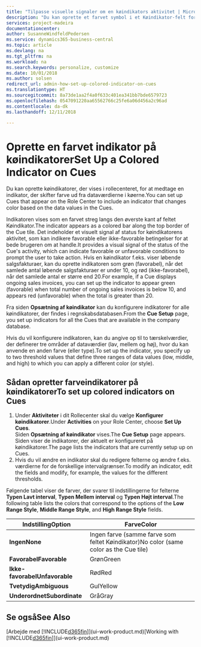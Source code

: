 ```yaml
---
title: "Tilpasse visuelle signaler om en køindikators aktivitet | Microsoft Docs"
description: "Du kan oprette et farvet symbol i et Køindikator-felt for at levere et tilpasset visuelt signal om køindikatorens aktivitet."
services: project-madeira
documentationcenter: 
author: SusanneWindfeldPedersen
ms.service: dynamics365-business-central
ms.topic: article
ms.devlang: na
ms.tgt_pltfrm: na
ms.workload: na
ms.search.keywords: personalize, customize
ms.date: 10/01/2018
ms.author: solsen
redirect_url: admin-how-set-up-colored-indicator-on-cues
ms.translationtype: HT
ms.sourcegitcommit: 8a73de1aa2f4a0f633c401ea341bb7bde6579723
ms.openlocfilehash: 0547091220aa65562766c25fe6a06d456a2c96ad
ms.contentlocale: da-dk
ms.lasthandoff: 12/11/2018

---
```

# <a name="set-up-a-colored-indicator-on-cues"></a><span data-ttu-id="b7bb9-103">Oprette en farvet indikator på køindikatorer</span><span class="sxs-lookup"><span data-stu-id="b7bb9-103">Set Up a Colored Indicator on Cues</span></span>
<span data-ttu-id="b7bb9-104">Du kan oprette køindikatorer, der vises i rollecenteret, for at medtage en indikator, der skifter farve ud fra dataværdierne i køerne.</span><span class="sxs-lookup"><span data-stu-id="b7bb9-104">You can set up Cues that appear on the Role Center to include an indicator that changes color based on the data values in the Cues.</span></span>

<span data-ttu-id="b7bb9-105">Indikatoren vises som en farvet streg langs den øverste kant af feltet Køindikator.</span><span class="sxs-lookup"><span data-stu-id="b7bb9-105">The indicator appears as a colored bar along the top border of the Cue tile.</span></span> <span data-ttu-id="b7bb9-106">Det indeholder et visuelt signal af status for køindikatorens aktivitet, som kan indikere favorable eller ikke-favorable betingelser for at bede brugeren om at handle.</span><span class="sxs-lookup"><span data-stu-id="b7bb9-106">It provides a visual signal of the status of the Cue's activity, which can indicate favorable or unfavorable conditions to prompt the user to take action.</span></span> <span data-ttu-id="b7bb9-107">Hvis en køindikator f.eks. viser løbende salgsfakturaer, kan du oprette indikatoren som grøn (favorabel), når det samlede antal løbende salgsfakturaer er under 10, og rød (ikke-favorabel), når det samlede antal er større end 20.</span><span class="sxs-lookup"><span data-stu-id="b7bb9-107">For example, if a Cue displays ongoing sales invoices, you can set up the indicator to appear green (favorable) when total number of ongoing sales invoices is below 10, and appears red (unfavorable) when the total is greater than 20.</span></span>

<span data-ttu-id="b7bb9-108">Fra siden **Opsætning af køindikator** kan du konfigurere indikatorer for alle køindikatorer, der findes i regnskabsdatabasen.</span><span class="sxs-lookup"><span data-stu-id="b7bb9-108">From the **Cue Setup** page, you set up indicators for all the Cues that are available in the company database.</span></span>

<span data-ttu-id="b7bb9-109">Hvis du vil konfigurere indikatoren, kan du angive op til to tærskelværdier, der definerer tre områder af dataværdier (lav, mellem og høj), hvor du kan anvende en anden farve (eller type).</span><span class="sxs-lookup"><span data-stu-id="b7bb9-109">To set up the indicator, you specify up to two threshold values that define three ranges of data values (low, middle, and high) to which you can apply a different color (or style).</span></span>

## <a name="to-set-up-colored-indicators-on-cues"></a><span data-ttu-id="b7bb9-110">Sådan opretter farveindikatorer på køindikatorer</span><span class="sxs-lookup"><span data-stu-id="b7bb9-110">To set up colored indicators on Cues</span></span>
1. <span data-ttu-id="b7bb9-111">Under **Aktiviteter** i dit Rollecenter skal du vælge **Konfigurer køindikatorer**.</span><span class="sxs-lookup"><span data-stu-id="b7bb9-111">Under **Activities** on your Role Center, choose **Set Up Cues**.</span></span>  
   <span data-ttu-id="b7bb9-112">Siden **Opsætning af køindikator** vises.</span><span class="sxs-lookup"><span data-stu-id="b7bb9-112">The **Cue Setup** page appears.</span></span> <span data-ttu-id="b7bb9-113">Siden viser de indikatorer, der aktuelt er konfigureret på køindikatorer.</span><span class="sxs-lookup"><span data-stu-id="b7bb9-113">The page lists the indicators that are currently setup up on Cues.</span></span>
2. <span data-ttu-id="b7bb9-114">Hvis du vil ændre en indikator skal du redigere felterne og ændre f.eks. værdierne for de forskellige intervalgrænser.</span><span class="sxs-lookup"><span data-stu-id="b7bb9-114">To modify an indicator, edit the fields and modify, for example, the values for the different thresholds.</span></span>  

<span data-ttu-id="b7bb9-115">Følgende tabel viser de farver, der svarer til indstillingerne for felterne **Typen Lavt interval**, **Typen Mellem interval** og **Typen Højt interval**.</span><span class="sxs-lookup"><span data-stu-id="b7bb9-115">The following table lists the colors that correspond to the options of the **Low Range Style**, **Middle Range Style**, and **High Range Style** fields.</span></span>

| <span data-ttu-id="b7bb9-116">Indstilling</span><span class="sxs-lookup"><span data-stu-id="b7bb9-116">Option</span></span> | <span data-ttu-id="b7bb9-117">Farve</span><span class="sxs-lookup"><span data-stu-id="b7bb9-117">Color</span></span> |
| --- | --- |
| <span data-ttu-id="b7bb9-118">**Ingen**</span><span class="sxs-lookup"><span data-stu-id="b7bb9-118">**None**</span></span> |<span data-ttu-id="b7bb9-119">Ingen farve (samme farve som feltet Køindikator)</span><span class="sxs-lookup"><span data-stu-id="b7bb9-119">No color (same color as the Cue tile)</span></span>|
| <span data-ttu-id="b7bb9-120">**Favorabel**</span><span class="sxs-lookup"><span data-stu-id="b7bb9-120">**Favorable**</span></span> |<span data-ttu-id="b7bb9-121">Grøn</span><span class="sxs-lookup"><span data-stu-id="b7bb9-121">Green</span></span> |
| <span data-ttu-id="b7bb9-122">**Ikke-favorabel**</span><span class="sxs-lookup"><span data-stu-id="b7bb9-122">**Unfavorable**</span></span> |<span data-ttu-id="b7bb9-123">Rød</span><span class="sxs-lookup"><span data-stu-id="b7bb9-123">Red</span></span> |
| <span data-ttu-id="b7bb9-124">**Tvetydig**</span><span class="sxs-lookup"><span data-stu-id="b7bb9-124">**Ambiguous**</span></span> |<span data-ttu-id="b7bb9-125">Gul</span><span class="sxs-lookup"><span data-stu-id="b7bb9-125">Yellow</span></span> |
| <span data-ttu-id="b7bb9-126">**Underordnet**</span><span class="sxs-lookup"><span data-stu-id="b7bb9-126">**Subordinate**</span></span> |<span data-ttu-id="b7bb9-127">Grå</span><span class="sxs-lookup"><span data-stu-id="b7bb9-127">Gray</span></span> |

## <a name="see-also"></a><span data-ttu-id="b7bb9-128">Se også</span><span class="sxs-lookup"><span data-stu-id="b7bb9-128">See Also</span></span>
<span data-ttu-id="b7bb9-129">[Arbejde med [!INCLUDE[d365fin](includes/d365fin_md.md)]](ui-work-product.md)</span><span class="sxs-lookup"><span data-stu-id="b7bb9-129">[Working with [!INCLUDE[d365fin](includes/d365fin_md.md)]](ui-work-product.md)</span></span>

